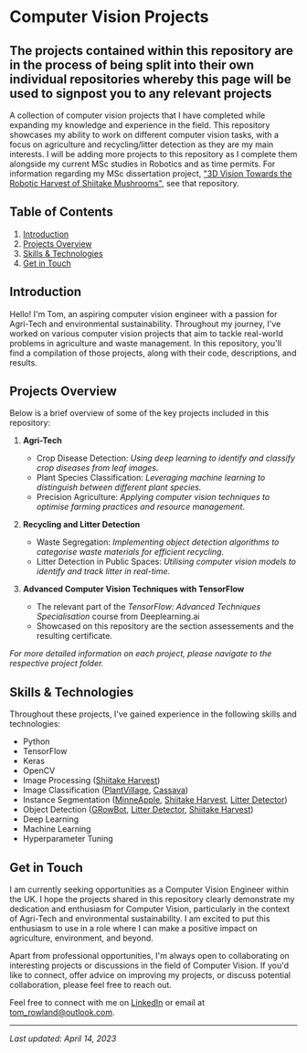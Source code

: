 # Computer Vision Projects
## The projects contained within this repository are in the process of being split into their own individual repositories whereby this page will be used to signpost you to any relevant projects 

A collection of computer vision projects that I have completed while expanding my knowledge and experience in the field. This repository showcases my ability to work on different computer vision tasks, with a focus on agriculture and recycling/litter detection as they are my main interests. I will be adding more projects to this repository as I complete them alongside my current MSc studies in Robotics and as time permits. For information regarding my MSc dissertation project, ["3D Vision Towards the Robotic Harvest of Shiitake Mushrooms"](https://github.com/trow-land/MSc-Dissertation-Shiitake-Harvest), see that repository.


## Table of Contents

1. [Introduction](#introduction)
2. [Projects Overview](#projects-overview)
3. [Skills & Technologies](#skills--technologies)
4. [Get in Touch](#get-in-touch)

## Introduction

Hello! I'm Tom, an aspiring computer vision engineer with a passion for Agri-Tech and environmental sustainability. Throughout my journey, I've worked on various computer vision projects that aim to tackle real-world problems in agriculture and waste management. In this repository, you'll find a compilation of those projects, along with their code, descriptions, and results.

## Projects Overview

Below is a brief overview of some of the key projects included in this repository:

1. **Agri-Tech**
   - Crop Disease Detection: _Using deep learning to identify and classify crop diseases from leaf images._
   - Plant Species Classification: _Leveraging machine learning to distinguish between different plant species._
   - Precision Agriculture: _Applying computer vision techniques to optimise farming practices and resource management._

2. **Recycling and Litter Detection**
   - Waste Segregation: _Implementing object detection algorithms to categorise waste materials for efficient recycling._
   - Litter Detection in Public Spaces: _Utilising computer vision models to identify and track litter in real-time._
   
3. **Advanced Computer Vision Techniques with TensorFlow**
   - The relevant part of the _TensorFlow: Advanced Techniques Specialisation_ course from Deeplearning.ai
   - Showcased on this repository are the section assessements and the resulting certificate.
    
_For more detailed information on each project, please navigate to the respective project folder._

## Skills & Technologies

Throughout these projects, I've gained experience in the following skills and technologies:

- Python
- TensorFlow
- Keras
- OpenCV
- Image Processing ([Shiitake Harvest](https://github.com/trow-land/MSc-Dissertation-Shiitake-Harvest))
- Image Classification ([PlantVillage](https://github.com/trow-land/Computer-Vision-Projects/blob/main/Plant_Diseases_KerasTuner_InceptionV3.ipynb), [Cassava](https://github.com/trow-land/Computer-Vision-Projects/blob/main/CassavaDisease_EfficientNetv2_KerasTuner.ipynb))
- Instance Segmentation ([MinneApple](https://github.com/trow-land/Computer-Vision-Projects/blob/main/AppleSegmentation_UNet_MinneApple.ipynb), [Shiitake Harvest](https://github.com/trow-land/MSc-Dissertation-Shiitake-Harvest), [Litter Detector](https://github.com/trow-land/LitterDetector))
- Object Detection ([GRowBot](https://github.com/trow-land/GRowBot), [Litter Detector](https://github.com/trow-land/LitterDetector), [Shiitake Harvest](https://github.com/trow-land/MSc-Dissertation-Shiitake-Harvest))
- Deep Learning
- Machine Learning
- Hyperparameter Tuning

## Get in Touch

I am currently seeking opportunities as a Computer Vision Engineer within the UK. I hope the projects shared in this repository clearly demonstrate my dedication and enthusiasm for Computer Vision, particularly in the context of Agri-Tech and environmental sustainability. I am excited to put this enthusiasm to use in a role where I can make a positive impact on agriculture, environment, and beyond.

Apart from professional opportunities, I'm always open to collaborating on interesting projects or discussions in the field of Computer Vision. If you'd like to connect, offer advice on improving my projects, or discuss potential collaboration, please feel free to reach out.

Feel free to connect with me on [LinkedIn](https://www.linkedin.com/in/thomas-rowland-07a785155/) or email at [tom_rowland@outlook.com](mailto:tom_rowland@outlook.com). 

---

_Last updated: April 14, 2023_

